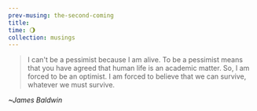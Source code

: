 ```yaml
--- 
prev-musing: the-second-coming
title: 
time: 🌖
collection: musings
---
```

> I can't be a pessimist because I am 
alive. To be a pessimist means that you 
have agreed that human life is an 
academic matter. So, I am forced to be an 
optimist. I am forced to believe that we 
can survive, whatever we must survive.

<cite>~James Baldwin</cite>